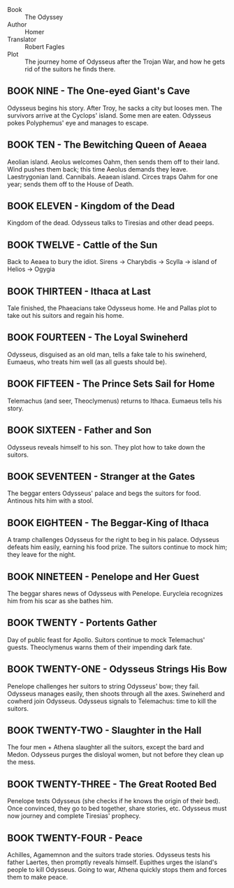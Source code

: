 <dl>
  <dt>Book</dt>
  <dd>The Odyssey</dd>
  
  <dt>Author</dt>
  <dd>Homer<dd>
  
  <dt>Translator</dt>
  <dd>Robert Fagles<dd>
  
  <dt>Plot</dt>
  <dd>The journey home of Odysseus after the Trojan War, and how he gets rid of the suitors he finds there.</dd>
</dl>

## BOOK NINE - The One-eyed Giant's Cave
Odysseus begins his story. After Troy, he sacks a city but looses men. The survivors arrive at the Cyclops' island. Some men are eaten. Odysseus pokes Polyphemus' eye and manages to escape. 

## BOOK TEN - The Bewitching Queen of Aeaea
Aeolian island. Aeolus welcomes Oahm, then sends them off to their land. Wind pushes them back; this time Aeolus demands they leave. 
Laestrygonian land. Cannibals. 
Aeaean island. Circes traps Oahm for one year; sends them off to the House of Death.  

## BOOK ELEVEN - Kingdom of the Dead
Kingdom of the dead. Odysseus talks to Tiresias and other dead peeps.

## BOOK TWELVE - Cattle of the Sun
Back to Aeaea to bury the idiot. 
Sirens -> Charybdis -> Scylla -> island of Helios -> Ogygia

## BOOK THIRTEEN - Ithaca at Last
Tale finished, the Phaeacians take Odysseus home. He and Pallas plot to take out his suitors and regain his home.

## BOOK FOURTEEN - The Loyal Swineherd
Odysseus, disguised as an old man, tells a fake tale to his swineherd, Eumaeus, who treats him well (as all guests should be).

## BOOK FIFTEEN - The Prince Sets Sail for Home
Telemachus (and seer, Theoclymenus)  returns to Ithaca. Eumaeus tells his story. 

## BOOK SIXTEEN - Father and Son
Odysseus reveals himself to his son. They plot how to take down the suitors.

## BOOK SEVENTEEN - Stranger at the Gates
The beggar enters Odysseus' palace and begs the suitors for food. Antinous hits him with a stool.

## BOOK EIGHTEEN - The Beggar-King of Ithaca
A tramp challenges Odysseus for the right to beg in his palace. Odysseus defeats him easily, earning his food prize. The suitors continue to mock him; they leave for the night.

## BOOK NINETEEN - Penelope and Her Guest
The beggar shares news of Odysseus with Penelope. Eurycleia recognizes him from his scar as she bathes him.

## BOOK TWENTY - Portents Gather
Day of public feast for Apollo. Suitors continue to mock Telemachus' guests. Theoclymenus warns them of their impending dark fate.

## BOOK TWENTY-ONE - Odysseus Strings His Bow
Penelope challenges her suitors to string Odysseus' bow; they fail. Odysseus manages easily, then shoots through all the axes. Swineherd and cowherd join Odysseus. Odysseus signals to Telemachus: time to kill the suitors.

## BOOK TWENTY-TWO - Slaughter in the Hall
The four men + Athena slaughter all the suitors, except the bard and Medon. Odysseus purges the disloyal women, but not before they clean up the mess.

## BOOK TWENTY-THREE - The Great Rooted Bed
Penelope tests Odysseus (she checks if he knows the origin of their bed). Once convinced, they go to bed together, share stories, etc. Odysseus must now journey and complete Tiresias' prophecy.

## BOOK TWENTY-FOUR - Peace
Achilles, Agamemnon and the suitors trade stories. Odysseus tests his father Laertes, then promptly reveals himself. Eupithes urges the island's people to kill Odysseus. Going to war, Athena quickly stops them and forces them to make peace.

